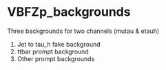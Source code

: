 # VBFZp_backgrounds
Three backgrounds for two channels (mutau & etauh)
1. Jet to tau_h fake background
2. ttbar prompt background
3. Other prompt backgrounds
